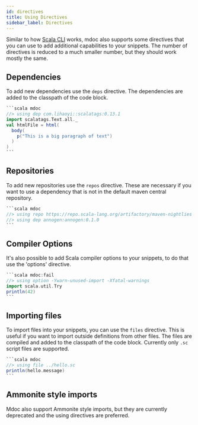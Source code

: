 ```yaml
---
id: directives
title: Using Directives
sidebar_label: Directives
---
```


Similar to how [Scala CLI](https://scala-cli.virtuslab.org/) works, mdoc also
supports some directives that you can use to add additional capabilities to your
snippets. The number of directives is reduced to a much smaller number, but they
should work mostly the same.

## Dependencies

To add new dependencies use the `deps` directive. The dependencies are added to
the classpath of the code block.

````scala mdoc:mdoc
```scala mdoc
//> using dep com.lihaoyi::scalatags:0.13.1
import scalatags.Text.all._
val htmlFile = html(
  body(
    p("This is a big paragraph of text")
  )
)
```
````

## Repositories

To add new repositories use the `repos` directive. These are necessary if you
want to use a dependency that is not in the default maven central repository.

````scala mdoc:mdoc
```scala mdoc
//> using repo https://repo.scala-lang.org/artifactory/maven-nightlies
//> using dep annogen:annogen:0.1.0
```
````

## Compiler Options

It's also possible to add Scala compiler options to your snippets, to do that
use the 'options' directive.

````scala mdoc:mdoc:fail
```scala mdoc:fail
//> using option -Ywarn-unused-import -Xfatal-warnings
import scala.util.Try
println(42)
```
````

## Importing files

To import files into your snippets, you can use the `files` directive. This is
useful if you want to import outside definitions from other files. The files are
compiled and added to the classpath of the code block. Currently only `.sc` script
files are supported.

````scala mdoc:mdoc:crash
```scala mdoc
//> using file ../hello.sc
println(hello.message)
```
````

## Ammonite style imports

Mdoc also support Ammonite style imports, but they are currently deprecated and
the using directives are preferred.
